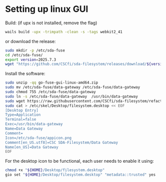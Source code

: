 # Setting up linux GUI

Build:
(if upx is not installed, remove the flag)
```bash
wails build -upx -trimpath -clean -s -tags webkit2_41
```

or download the release:
```bash
sudo mkdir -p /etc/sda-fuse
cd /etc/sda-fuse/
export version=2025.7.3
wget "https://github.com/CSCfi/sda-filesystem/releases/download/${version}/go-fuse-gui-linux-amd64.zip"
```

Install the software:
```bash
sudo unzip -qq go-fuse-gui-linux-amd64.zip
sudo mv /etc/sda-fuse/data-gateway /etc/sda-fuse/data-gateway
sudo chmod 755 /etc/sda-fuse/data-gateway
sudo ln -s /etc/sda-fuse/data-gateway  /usr/bin/data-gateway
sudo wget https://raw.githubusercontent.com/CSCfi/sda-filesystem/refactor/wails-gui/build/appicon.png --directory-prefix=/etc/sda-fuse
sudo cat > /etc/skel/Desktop/filesystem.desktop << EOF
[Desktop Entry]
Type=Application
Terminal=false
Exec=/usr/bin/data-gateway
Name=Data Gateway
Comment=
Icon=/etc/sda-fuse/appicon.png
Comment[en_US.utf8]=CSC SDA-Filesystem/Data Gateway
Name[en_US]=Data Gateway
EOF
```

For the desktop icon to be functional, each user needs to enable it using:
```bash
chmod +x "${HOME}/Desktop/filesystem.desktop"
gio set "${HOME}/Desktop/filesystem.desktop" "metadata::trusted" yes
```
